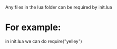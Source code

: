 Any files in the lua folder can be required by init.lua

# For example:
in init.lua we can do require("yelley")

